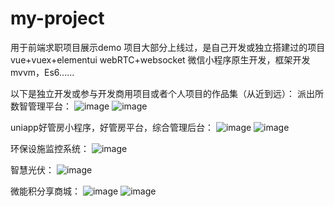 # my-project
用于前端求职项目展示demo
项目大部分上线过，是自己开发或独立搭建过的项目
vue+vuex+elementui
webRTC+websocket
微信小程序原生开发，框架开发
mvvm，Es6......

以下是独立开发或参与开发商用项目或者个人项目的作品集（从近到远）：
派出所数智管理平台：
![image](https://github.com/hanchengweb/my-project/assets/49149062/70c3d409-8a71-4ce7-8616-89a5d8010311)
![image](https://github.com/hanchengweb/my-project/assets/49149062/93276864-bb04-4707-ba5e-b92655d8dd6b)

uniapp好管房小程序，好管房平台，综合管理后台：
![image](https://github.com/hanchengweb/my-project/assets/49149062/67045ff3-3f4a-4467-bb99-13b0095289fd)
![image](https://github.com/hanchengweb/my-project/assets/49149062/863e3f7a-f10e-4355-a499-9a654cebf6af)


环保设施监控系统：
![image](https://github.com/hanchengweb/my-project/assets/49149062/5c04e081-6452-43a0-a731-09ca5cc34fee)

智慧光伏：
![image](https://github.com/hanchengweb/my-project/assets/49149062/2a263767-adbc-47e3-bf76-fa56fc8d291e)

微能积分享商城：
![image](https://github.com/hanchengweb/my-project/assets/49149062/df206536-5149-4a96-9184-9d6d2d7c3b55)
![image](https://github.com/hanchengweb/my-project/assets/49149062/bac9a1d2-7256-462b-8b42-42d0ab9034cd)




